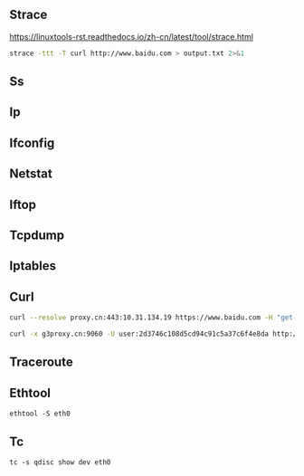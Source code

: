 
## Strace

https://linuxtools-rst.readthedocs.io/zh-cn/latest/tool/strace.html


```bash
strace -ttt -T curl http://www.baidu.com > output.txt 2>&1
```

## Ss

## Ip

## Ifconfig


## Netstat

## Iftop

## Tcpdump

## Iptables


## Curl

```bash
curl --resolve proxy.cn:443:10.31.134.19 https://www.baidu.com -H "get-svc: 1"
```


```bash
curl -x g3proxy.cn:9060 -U user:2d3746c108d5cd94c91c5a37c6f4e8da http://richfitoa.cnpc/upload/image/jcdt_tmp.png -o tmp.png

```


## Traceroute


## Ethtool 

`ethtool -S eth0`

## Tc

`tc -s qdisc show dev eth0`